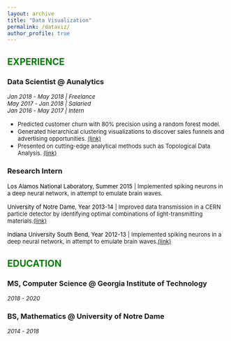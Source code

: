 ```yaml
---
layout: archive
title: "Data Visualization"
permalink: /dataviz/
author_profile: true
---
```

## <font color="green">EXPERIENCE</font>

### Data Scientist @ Aunalytics
*<font size="2">Jan 2018 - May 2018 | Freelance</font>*  
*<font size="2">May 2017 - Jan 2018 | Salaried</font>*  
*<font size="2">Jan 2016 - May 2017 | Intern</font>*

* <font size="2">Predicted customer churn with 80% precision using a random forest model.</font>  
* <font size="2">Generated hierarchical clustering visualizations to discover sales funnels and advertising opportunities. </font><font size="2" color="blue"><a href="https://jpskycak.github.io/files/skycak-aunalytics-salesfunnel.pdf">(link)</a></font>  
* <font size="2">Presented on cutting-edge analytical methods such as Topological Data Analysis. </font><font size="2" color="blue"><a href="https://jpskycak.github.io/files/skycak-aunalytics-tda.pdf">(link)</a></font>

### Research Intern
<font size="2" color="black">Los Alamos National Laboratory, Summer 2015</font> <font size="2">| Implemented spiking neurons in a deep neural network, in attempt to emulate brain waves.</font>  

<font size="2" color="black">University of Notre Dame, Year 2013-14</font> <font size="2">| Improved data transmission in a CERN particle detector by identifying optimal combinations of light-transmitting materials.</font><font size="2" color="blue"><a href="https://jpskycak.github.io/files/skycak-nd-particledetector.pdf">(link)</a></font>  

<font size="2" color="black">Indiana University South Bend, Year 2012-13</font> <font size="2">| Implemented spiking neurons in a deep neural network, in attempt to emulate brain waves.</font><font size="2" color="blue"><a href="https://jpskycak.github.io/files/skycak-iusb-particledetector.pdf">(link)</a></font>  

## <font color="green">EDUCATION</font>

### MS, Computer Science @ Georgia Institute of Technology
*<font size="2">2018 - 2020</font>*

### BS, Mathematics @ University of Notre Dame  
*<font size="2">2014 - 2018</font>*
